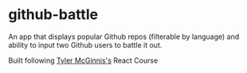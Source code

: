 # github-battle

An app that displays popular Github repos (filterable by language) and ability to input two Github users to battle it out.

Built following [Tyler McGinnis's](https://tylermcginnis.com/) React Course
